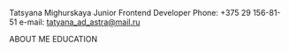 Tatsyana Mighurskaya
Junior Frontend Developer
Phone: +375 29 156-81-51
e-mail: tatyana_ad_astra@mail.ru

ABOUT ME
EDUCATION

